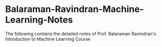 # Balaraman-Ravindran-Machine-Learning-Notes
The following contains the detailed notes of Prof. Balaraman Ravindran's Introduction to Machine Learning Course
